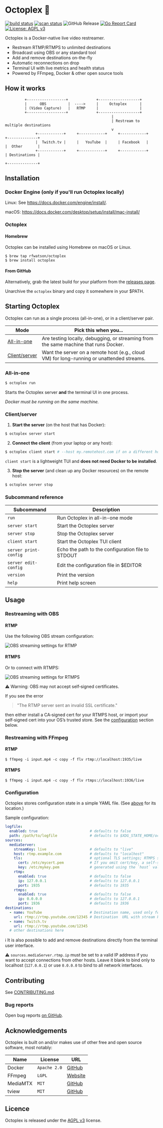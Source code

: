 # Octoplex :octopus:

[![build status](https://github.com/rfwatson/octoplex/actions/workflows/build.yml/badge.svg)](https://github.com/rfwatson/octoplex/actions/workflows/build.yml)
[![scan status](https://github.com/rfwatson/octoplex/actions/workflows/codeql.yml/badge.svg)](https://github.com/rfwatson/octoplex/actions/workflows/codeql.yml)
![GitHub Release](https://img.shields.io/github/v/release/rfwatson/octoplex)
[![Go Report Card](https://goreportcard.com/badge/git.netflux.io/rob/octoplex)](https://goreportcard.com/report/git.netflux.io/rob/octoplex)
[![License: AGPL v3](https://img.shields.io/badge/License-AGPL_v3-blue.svg)](https://www.gnu.org/licenses/agpl-3.0)

Octoplex is a Docker-native live video restreamer.

* Restream RTMP/RTMPS to unlimited destinations
* Broadcast using OBS or any standard tool
* Add and remove destinations on-the-fly
* Automatic reconnections on drop
* Terminal UI with live metrics and health status
* Powered by FFmpeg, Docker & other open source tools

## How it works

```
         +------------------+             +-------------------+
         |      OBS          |  ---->     |     Octoplex      |
         | (Video Capture)   |   RTMP     |                   |
         +------------------+             +-------------------+
                                                 |
                                                 | Restream to multiple destinations
                                                 v
              +------------+     +------------+     +------------+     +--------------+
              |  Twitch.tv |     |   YouTube  |     | Facebook   |     |  Other       |
              +------------+     +------------+     +------------+     | Destinations |
                                                                       +--------------+
```

## Installation

### Docker Engine (only if you'll run Octoplex locally)

Linux: See https://docs.docker.com/engine/install/.

macOS: https://docs.docker.com/desktop/setup/install/mac-install/

### Octoplex

#### Homebrew

Octoplex can be installed using Homebrew on macOS or Linux.

```
$ brew tap rfwatson/octoplex
$ brew install octoplex
```

#### From GitHub

Alternatively, grab the latest build for your platform from the [releases page](https://github.com/rfwatson/octoplex/releases).

Unarchive the `octoplex` binary and copy it somewhere in your $PATH.

## Starting Octoplex

Octoplex can run as a single process (all-in-one), or in a client/server pair.

Mode|Pick this when you...
---|---
[All-in-one](#all-in-one)|Are testing locally, debugging, or streaming from the same machine that runs Docker.
[Client/server](#clientserver)|Want the server on a remote host (e.g., cloud VM) for long-running or unattended streams.

### All-in-one

```bash
$ octoplex run
```

Starts the Octoplex server **and** the terminal UI in one process.

_Docker must be running on the same machine._

### Client/server

1. **Start the server** (on the host that has Docker):

```bash
$ octoplex server start
```

2. **Connect the client** (from your laptop or any host):

```bash
$ octoplex client start # --host my.remotehost.com if on a different host
```

`client start` is a lightweight TUI and **does not need Docker to be installed**.

3. **Stop the server** (and clean up any Docker resources) on the remote host:

```bash
$ octoplex server stop
```

### Subcommand reference

Subcommand|Description
---|---
`run`|Run Octoplex in all-in-one mode
`server start`|Start the Octoplex server
`server stop`|Stop the Octoplex server
`client start`|Start the Octoplex TUI client
`server print-config`|Echo the path to the configuration file to STDOUT
`server edit-config`|Edit the configuration file in $EDITOR
`version`|Print the version
`help`|Print help screen

## Usage

### Restreaming with OBS

#### RTMP

Use the following OBS stream configuration:

![OBS streaming settings for RTMP](/assets/obs1.png)

#### RTMPS

Or to connect with RTMPS:

![OBS streaming settings for RTMPS](/assets/obs2.png)

:warning: Warning: OBS may not accept self‑signed certificates.

If you see the error

> "The RTMP server sent an invalid SSL certificate."

then either install a CA‑signed cert for your RTMPS host, or import your
self‑signed cert into your OS’s trusted store. See the
[configuration](#Configuration) section below.

### Restreaming with FFmpeg

#### RTMP

```
$ ffmpeg -i input.mp4 -c copy -f flv rtmp://localhost:1935/live
```

#### RTMPS

```
$ ffmpeg -i input.mp4 -c copy -f flv rtmps://localhost:1936/live
```

### Configuration

Octoplex stores configuration state in a simple YAML file. (See [above](#subcommands) for its location.)

Sample configuration:

```yaml
logfile:
  enabled: true                        # defaults to false
  path: /path/to/logfile               # defaults to $XDG_STATE_HOME/octoplex/octoplex.log
sources:
  mediaServer:
    streamKey: live                    # defaults to "live"
    host: rtmp.example.com             # defaults to "localhost"
    tls:                               # optional TLS settings; RTMPS support is automatic.
      cert: /etc/mycert.pem            # If you omit cert/key, a self-signed keypair will be
      key: /etc/mykey.pem              # generated using the `host` value above.
    rtmp:
      enabled: true                    # defaults to false
      ip: 127.0.0.1                    # defaults to 127.0.0.1
      port: 1935                       # defaults to 1935
    rtmps:
      enabled: true                    # defaults to false
      ip: 0.0.0.0                      # defaults to 127.0.0.1
      port: 1936                       # defaults to 1936
destinations:
  - name: YouTube                      # Destination name, used only for display
    url: rtmp://rtmp.youtube.com/12345 # Destination  URL with stream key
  - name: Twitch.tv
    url: rtmp://rtmp.youtube.com/12345
  # other destinations here
```

:information_source: It is also possible to add and remove destinations directly from the
terminal user interface.

:warning: `sources.mediaServer.rtmp.ip` must be set to a valid IP address if
you want to accept connections from other hosts. Leave it blank to bind only to
localhost (`127.0.0.1`) or use `0.0.0.0` to bind to all network interfaces.

## Contributing

See [CONTRIBUTING.md](/CONTRIBUTING.md).

### Bug reports

Open bug reports [on GitHub](https://github.com/rfwatson/octoplex/issues/new).

## Acknowledgements

Octoplex is built on and/or makes use of other free and open source software,
most notably:

Name|License|URL
---|---|---
Docker|`Apache 2.0`|[GitHub](https://github.com/moby/moby/tree/master/client)
FFmpeg|`LGPL`|[Website](https://www.ffmpeg.org/legal.html)
MediaMTX|`MIT`|[GitHub](https://github.com/bluenviron/mediamtx)
tview|`MIT`|[GitHub](https://github.com/rivo/tview)

## Licence

Octoplex is released under the [AGPL v3](https://github.com/rfwatson/octoplex/blob/main/LICENSE) license.

